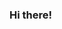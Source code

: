 ### Hi there! 

<!--

- 🔭 I’m currently working on my degree at Drexel University and moving into a new apartment.
- 🌱 I’m currently learning about reference librarianship and data curation, the long history of Fiesta dishware, and the origins of PC Music. 
- 👯 I’m looking to collaborate on writing, recipe sharing, and spending time in the sun.
- 💬 Ask me about Russel Wright, the industrial designer! 
- 📫 How to reach me: sgw32@drexel.edu
- 😄 Pronouns: they/them
I explored some fun topics on GitHub for Week 2 in INFO 591. 
The first topic I explored is [transgender] (https://github.com/topics/transgender)
The second topic I explored is [data-curation] (https://github.com/topics/data-curation)
I found really interesting datasets that I will probably reference in the future. 
-->
